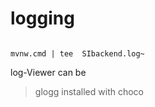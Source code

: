 logging
=======
```

mvnw.cmd | tee  SIbackend.log~
```




log-Viewer can be 
> glogg
installed with choco